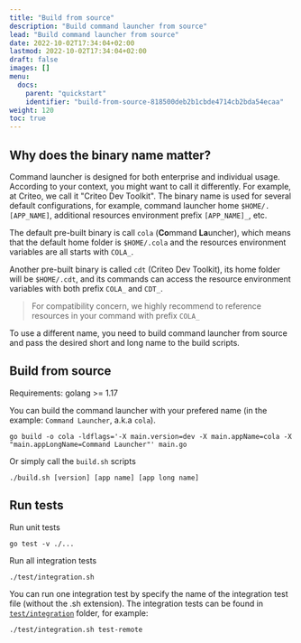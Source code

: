 ```yaml
---
title: "Build from source"
description: "Build command launcher from source"
lead: "Build command launcher from source"
date: 2022-10-02T17:34:04+02:00
lastmod: 2022-10-02T17:34:04+02:00
draft: false
images: []
menu:
  docs:
    parent: "quickstart"
    identifier: "build-from-source-818500deb2b1cbde4714cb2bda54ecaa"
weight: 120
toc: true
---
```


## Why does the binary name matter?

Command launcher is designed for both enterprise and individual usage. According to your context, you might want to call it differently. For example, at Criteo, we call it "Criteo Dev Toolkit". The binary name is used for several default configurations, for example, command launcher home `$HOME/.[APP_NAME]`, additional resources environment prefix `[APP_NAME]_`, etc.

The default pre-built binary is call `cola` (**Co**mmand **La**uncher), which means that the default home folder is `$HOME/.cola` and the resources environment variables are all starts with `COLA_`.

Another pre-built binary is called `cdt` (Criteo Dev Toolkit), its home folder will be `$HOME/.cdt`, and its commands can access the resource environment variables with both prefix `COLA_` and `CDT_`.

> For compatibility concern, we highly recommend to reference resources in your command with prefix `COLA_`

To use a different name, you need to build command launcher from source and pass the desired short and long name to the build scripts.

## Build from source

Requirements: golang >= 1.17

You can build the command launcher with your prefered name (in the example: `Command Launcher`, a.k.a `cola`).

```shell
go build -o cola -ldflags='-X main.version=dev -X main.appName=cola -X "main.appLongName=Command Launcher"' main.go
```

Or simply call the `build.sh` scripts

```shell
./build.sh [version] [app name] [app long name]
```

## Run tests

Run unit tests

```shell
go test -v ./...
```

Run all integration tests

```shell
./test/integration.sh
```

You can run one integration test by specify the name of the integration test file (without the .sh extension). The integration tests can be found in [`test/integration`](https://github.com/criteo/command-launcher/tree/main/test/integration) folder, for example:

```shell
./test/integration.sh test-remote
```



